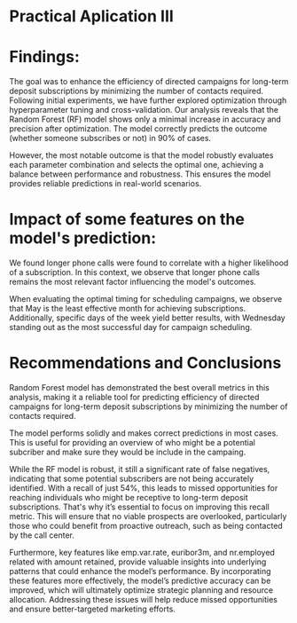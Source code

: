 # Practical Aplication III
# Findings:

The goal was to enhance the efficiency of directed campaigns for long-term deposit subscriptions by minimizing the number of contacts required. Following initial experiments, we have further explored optimization through hyperparameter tuning and cross-validation. Our analysis reveals that the Random Forest (RF) model shows only a minimal increase in accuracy and precision after optimization. The model correctly predicts the outcome (whether someone subscribes or not) in 90% of cases.

However, the most notable outcome is that the model robustly evaluates each parameter combination and selects the optimal one, achieving a balance between performance and robustness. This ensures the model provides reliable predictions in real-world scenarios.

# Impact of some features on the model's prediction:

We found longer phone calls were found to correlate with a higher likelihood of a subscription. In this context, we observe that longer phone calls remains the most relevant factor influencing the model's outcomes.

When evaluating the optimal timing for scheduling campaigns, we observe that May is the least effective month for achieving subscriptions. Additionally, specific days of the week yield better results, with Wednesday standing out as the most successful day for campaign scheduling.

# Recommendations and Conclusions

Random Forest model has demonstrated the best overall metrics in this analysis, making it a reliable tool for predicting efficiency of directed campaigns for long-term deposit subscriptions by minimizing the number of contacts required.

The model performs solidly and makes correct predictions in most cases. This is useful for providing an overview of who might be a potential subcriber and make sure they would be include in the campaing.

While the RF model is robust, it still a significant rate of false negatives, indicating that some potential subscribers are not being accurately identified. With a recall of just 54%, this leads to missed opportunities for reaching individuals who might be receptive to long-term deposit subscriptions. That's why it’s essential to focus on improving this recall metric. This will ensure that no viable prospects are overlooked, particularly those who could benefit from proactive outreach, such as being contacted by the call center.

Furthermore, key features like emp.var.rate, euribor3m, and nr.employed related with amount retained, provide valuable insights into underlying patterns that could enhance the model’s performance. By incorporating these features more effectively, the model’s predictive accuracy can be improved, which will ultimately optimize strategic planning and resource allocation. Addressing these issues will help reduce missed opportunities and ensure better-targeted marketing efforts.
